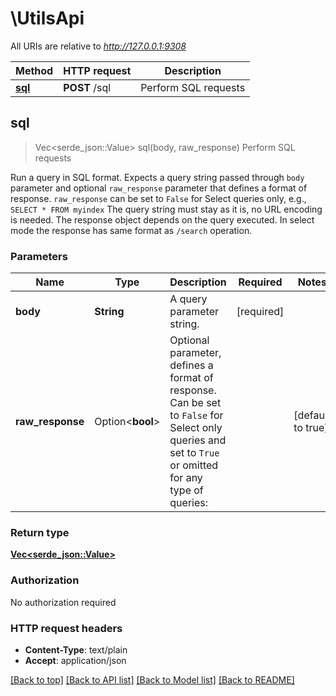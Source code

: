 # \UtilsApi

All URIs are relative to *http://127.0.0.1:9308*

Method | HTTP request | Description
------------- | ------------- | -------------
[**sql**](UtilsApi.md#sql) | **POST** /sql | Perform SQL requests



## sql

> Vec<serde_json::Value> sql(body, raw_response)
Perform SQL requests

Run a query in SQL format. Expects a query string passed through `body` parameter and optional `raw_response` parameter that defines a format of response. `raw_response` can be set to `False` for Select queries only, e.g., `SELECT * FROM myindex` The query string must stay as it is, no URL encoding is needed. The response object depends on the query executed. In select mode the response has same format as `/search` operation. 

### Parameters


Name | Type | Description  | Required | Notes
------------- | ------------- | ------------- | ------------- | -------------
**body** | **String** | A query parameter string.  | [required] |
**raw_response** | Option<**bool**> | Optional parameter, defines a format of response. Can be set to `False` for Select only queries and set to `True` or omitted for any type of queries:  |  |[default to true]

### Return type

[**Vec<serde_json::Value>**](serde_json::Value.md)

### Authorization

No authorization required

### HTTP request headers

- **Content-Type**: text/plain
- **Accept**: application/json

[[Back to top]](#) [[Back to API list]](../README.md#documentation-for-api-endpoints) [[Back to Model list]](../README.md#documentation-for-models) [[Back to README]](../README.md)

